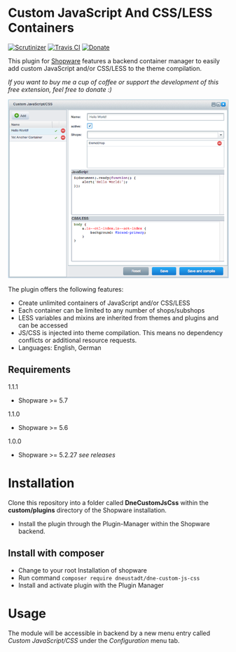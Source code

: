 Custom JavaScript And CSS/LESS Containers
=====
[![Scrutinizer](https://scrutinizer-ci.com/g/dneustadt/DneCustomJsCss/badges/quality-score.png?b=master)](https://scrutinizer-ci.com/g/dneustadt/DneCustomJsCss/?branch=master)
[![Travis CI](https://travis-ci.org/dneustadt/DneCustomJsCss.svg?branch=master)](https://travis-ci.org/dneustadt/DneCustomJsCss)
[![Donate](https://www.paypalobjects.com/en_US/DK/i/btn/btn_donateCC_LG.gif)](https://www.paypal.com/cgi-bin/webscr?cmd=_s-xclick&hosted_button_id=88UMDD53QSYK6&source=url)

This plugin for [Shopware](https://www.shopware.de) features a backend container manager to easily add custom
JavaScript and/or CSS/LESS to the theme compilation.

_If you want to buy me a cup of coffee or support the development of this free extension, feel free to donate :)_

![DneCustomJsCss](https://github.com/dneustadt/DneCustomJsCss/blob/master/preview.png)

The plugin offers the following features:

* Create unlimited containers of JavaScript and/or CSS/LESS
* Each container can be limited to any number of shops/subshops
* LESS variables and mixins are inherited from themes and plugins and can be accessed
* JS/CSS is injected into theme compilation. This means no dependency conflicts or additional resource requests.
* Languages: English, German

Requirements
-----
1.1.1
* Shopware >= 5.7

1.1.0
* Shopware >= 5.6

1.0.0
* Shopware >= 5.2.27 _see releases_

Installation
====
Clone this repository into a folder called **DneCustomJsCss** within the **custom/plugins** directory of the Shopware installation.

* Install the plugin through the Plugin-Manager within the Shopware backend.

## Install with composer
* Change to your root Installation of shopware
* Run command `composer require dneustadt/dne-custom-js-css`
* Install and activate plugin with the Plugin Manager 

Usage
=====
The module will be accessible in backend by a new menu entry called _Custom JavaScript/CSS_ under the _Configuration_ menu tab.
